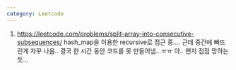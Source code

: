 ```yaml
---
category: Leetcode
---
```


1. <https://leetcode.com/problems/split-array-into-consecutive-subsequences/> hash_map을 이용한 recursive로 접근 중.... 근데 중간에 빠뜨린게 자꾸 나옴.. 결국 한 시간 동안 코드를 못 만들어냄...ㅠㅠ 아.. 왠지 점점 망하는 듯...
